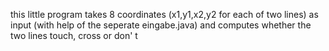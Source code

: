 this little program takes 8 coordinates (x1,y1,x2,y2 for each of two lines) as input (with help of the seperate eingabe.java) and computes whether the two lines touch, cross or don' t
